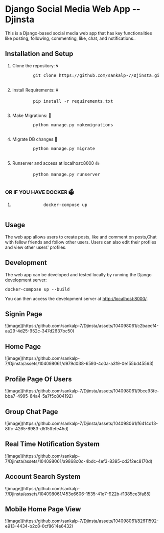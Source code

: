 <!DOCTYPE html>
<html>
<head>
</head>
<body>
	<h1>Django Social Media Web App -- Djinsta</h1>
<p>This is a Django-based social media web app that has key functionalities like posting, following,
commenting, like, chat, and notifications..</p>

<h2>Installation and Setup</h2>

<ol>
	<li>Clone the repository: 🌀
	<pre>
		git clone https://github.com/sankalp-7/Djinsta.git
	</pre>
	</li>
	<li>Install Requirements: ⬇️
	<pre>
		pip install -r requirements.txt
	</pre>
	</li>
	<li>Make Migrations: 🔖
	<pre>
		python manage.py makemigrations
	</pre>
	</li>
	<li>Migrate DB changes 🔄
	<pre>
		python manage.py migrate
	</pre>
	</li>
	<li>Runserver and access at localhost:8000 👍
	<pre>
		python manage.py runserver
	</pre>
	</li>
</ol>

<h3>OR IF YOU HAVE DOCKER 🗳️</h3>

<ol>
	<li>
		<pre>
			docker-compose up
		</pre>
	</li>
</ol>

<h2>Usage</h2>

<p>The web app allows users to create posts, like and comment on posts,Chat with fellow friends and follow other users. Users can also edit their profiles and view other users' profiles.</p>

<h2>Development</h2>

<p>The web app can be developed and tested locally by running the Django development server:</p>
<pre>docker-compose up --build</pre>
<p>You can then access the development server at <a href="http://localhost:8000/">http://localhost:8000/</a>.</p>

</body>
</html>
<h2>Signin Page</h2>
![image](https://github.com/sankalp-7/Djinsta/assets/104098061/c2baecf4-aa29-4d25-952c-347d2637bc50)
<h2>Home Page</h2>
![image](https://github.com/sankalp-7/Djinsta/assets/104098061/d979d038-6593-4c0a-a3f9-0e155bd45563)
<h2>Profile Page Of Users</h2>
![image](https://github.com/sankalp-7/Djinsta/assets/104098061/9bce93fe-bba7-4995-84a4-5a7f5c804192)
<h2>Group Chat Page</h2>
![image](https://github.com/sankalp-7/Djinsta/assets/104098061/f6414d13-8ffc-4265-8983-d515ffefe45d)
<h2>Real Time Notification System</h2>
![image](https://github.com/sankalp-7/Djinsta/assets/104098061/a9868c0c-4bdc-4ef3-8395-cd3f2ec8170d)
<h2>Account Search System</h2>
![image](https://github.com/sankalp-7/Djinsta/assets/104098061/453e6606-1535-41e7-922b-f1385ce3fa85)
<h2>Mobile Home Page View</h2>
![image](https://github.com/sankalp-7/Djinsta/assets/104098061/82611592-e913-4434-b2c8-0cf8614e6432)



